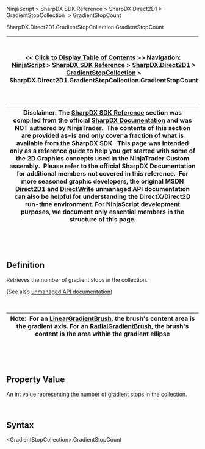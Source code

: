 ﻿


NinjaScript \> SharpDX SDK Reference \> SharpDX.Direct2D1 \> GradientStopCollection  \> GradientStopCount






















SharpDX.Direct2D1\.GradientStopCollection.GradientStopCount







| \<\< [Click to Display Table of Contents](sharpdx_direct2d1_gradientstopcollection_gradientstopcount.md) \>\> **Navigation:**     [NinjaScript](ninjascript-1.md) \> [SharpDX SDK Reference](sharpdx_sdk_reference-1.md) \> [SharpDX.Direct2D1](sharpdx_direct2d1-1.md) \> [GradientStopCollection](sharpdx_direct2d1_gradientstopcollection-1.md) \> SharpDX.Direct2D1\.GradientStopCollection.GradientStopCount | [Previous page](sharpdx_direct2d1_gradientstopcollection_extendmode-1.md) [Return to chapter overview](sharpdx_direct2d1_gradientstopcollection-1.md) [Next page](sharpdx_direct2d1_lineargradientbrush-1.md) |
| --- | --- |













| Disclaimer: The [SharpDX SDK Reference](sharpdx_sdk_reference-1.md) section was compiled from the official [SharpDX Documentation](http://sharpdx.org/) and was NOT authored by NinjaTrader.  The contents of this section are provided as\-is and only cover a fraction of what is available from the SharpDX SDK.  This page was intended only as a reference guide to help you get started with some of the 2D Graphics concepts used in the NinjaTrader.Custom assembly.  Please refer to the official SharpDX Documentation for additional members not covered in this reference.  For more seasoned graphic developers, the original MSDN [Direct2D1](https://msdn.microsoft.com/en-us/library/windows/desktop/dd370990.aspx) and [DirectWrite](https://msdn.microsoft.com/en-us/library/windows/desktop/dd368038.aspx) unmanaged API documentation can also be helpful for understanding the DirectX/Direct2D run\-time environment. For NinjaScript development purposes, we document only essential members in the structure of this page. |
| --- |



 


 


## Definition


Retrieves the number of gradient stops in the collection.


(See also [unmanaged API documentation](http://msdn.microsoft.com/en-us/library/dd371454.aspx))


 




| Note:  For an [LinearGradientBrush](sharpdx_direct2d1_lineargradientbrush-1.md), the brush's content area is the gradient axis. For an [RadialGradientBrush](sharpdx_direct2d1_radialgradientbrush-1.md), the brush's content is the area within the gradient ellipse |
| --- |



 


 


## Property Value


An int value representing the number of gradient stops in the collection.


 


## Syntax


\<GradientStopCollection\>.GradientStopCount


 


 








